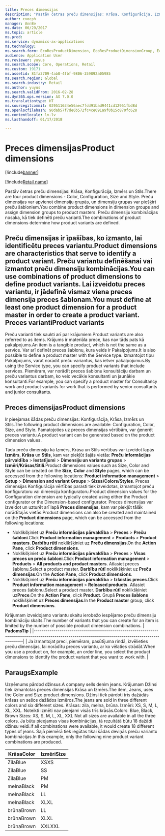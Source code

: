 ```yaml
---
title: Preces dimensijas
description: "Pastāv četras preču dimensijas: Krāsa, Konfigurācija, Izmērs un Stils. Preču dimensijas var apvienot dimensiju grupās, un dimensiju grupas var piešķirt preču šabloniem. Preču dimensiju kombinācijas nosaka, kā tiek definēti preču varianti."
author: cvocph
manager: AnnBe
ms.date: 06/20/2017
ms.topic: article
ms.prod: 
ms.service: dynamics-ax-applications
ms.technology: 
ms.search.form: EcoResProductDimension, EcoResProductDimensionGroup, EcoResProductMasterDimension, RetailEcoResColor, RetailEcoResSize, RetailEcoResStyle
audience: Application User
ms.reviewer: yuyus
ms.search.scope: Core, Operations, Retail
ms.custom: 19171
ms.assetid: 81fa3709-4ab8-4fbf-9806-359892a05985
ms.search.region: Global
ms.search.industry: Retail
ms.author: yuyus
ms.search.validFrom: 2016-02-28
ms.dyn365.ops.version: AX 7.0.0
ms.translationtype: HT
ms.sourcegitcommit: 029511634e56aec7fdd91bad9441cd12951fbd8d
ms.openlocfilehash: 90dab57f7de6b572fc4ce091a9f0b15c870fc628
ms.contentlocale: lv-lv
ms.lasthandoff: 01/17/2018

---
```


# <a name="product-dimensions"></a><span data-ttu-id="4ae84-105">Preces dimensijas</span><span class="sxs-lookup"><span data-stu-id="4ae84-105">Product dimensions</span></span>

[!include[banner](../includes/banner.md)]

[!include[Retail name](../includes/retail-name.md)]


<span data-ttu-id="4ae84-106">Pastāv četras preču dimensijas: Krāsa, Konfigurācija, Izmērs un Stils.</span><span class="sxs-lookup"><span data-stu-id="4ae84-106">There are four product dimensions -  Color, Configuration, Size and Style.</span></span> <span data-ttu-id="4ae84-107">Preču dimensijas var apvienot dimensiju grupās, un dimensiju grupas var piešķirt preču šabloniem.</span><span class="sxs-lookup"><span data-stu-id="4ae84-107">You combine product dimensions in dimension groups and assign dimension groups to product masters.</span></span> <span data-ttu-id="4ae84-108">Preču dimensiju kombinācijas nosaka, kā tiek definēti preču varianti.</span><span class="sxs-lookup"><span data-stu-id="4ae84-108">The combinations of product dimensions determine how product variants are defined.</span></span>

<span data-ttu-id="4ae84-109">Preču dimensijas ir īpašības, ko izmanto, lai identificētu preces variantu.</span><span class="sxs-lookup"><span data-stu-id="4ae84-109">Product dimensions are characteristics that serve to identify a product variant.</span></span> <span data-ttu-id="4ae84-110">Preču variantu definēšanai vai izmantot preču dimensiju kombinācijas.</span><span class="sxs-lookup"><span data-stu-id="4ae84-110">You can use combinations of product dimensions to define product variants.</span></span> <span data-ttu-id="4ae84-111">Lai izveidotu preces variantu, ir jādefinē vismaz viena preces dimensija preces šablonam.</span><span class="sxs-lookup"><span data-stu-id="4ae84-111">You must define at least one product dimension for a product master in order to create a product variant.</span></span>
<span data-ttu-id="4ae84-112">Preces varianti</span><span class="sxs-lookup"><span data-stu-id="4ae84-112">Product variants</span></span>
----------------

<span data-ttu-id="4ae84-113">Preču varianti tiek saukti arī par krājumiem.</span><span class="sxs-lookup"><span data-stu-id="4ae84-113">Product variants are also referred to as items.</span></span> <span data-ttu-id="4ae84-114">Krājums ir materiāla prece, kas nav tāds pats kā pakalpojums.</span><span class="sxs-lookup"><span data-stu-id="4ae84-114">An item is a tangible product, which is not the same as a service.</span></span> <span data-ttu-id="4ae84-115">Var arī definēt preces šablonu, kura veids ir Pakalpojums.</span><span class="sxs-lookup"><span data-stu-id="4ae84-115">It is also possible to define a product master with the Service type.</span></span> <span data-ttu-id="4ae84-116">Izmantojot tipu Pakalpojums, varat norādīt preču variantus, kas ietver pakalpojumus.</span><span class="sxs-lookup"><span data-stu-id="4ae84-116">By using the Service type, you can specify product variants that include services.</span></span> <span data-ttu-id="4ae84-117">Piemēram, var norādīt preces šablonu konsultāciju darbam un preču variantus darbam, ko veic vecākie konsultanti un jaunākie konsultanti.</span><span class="sxs-lookup"><span data-stu-id="4ae84-117">For example, you can specify a product master for Consultancy work and product variants for work that is performed by senior consultants and junior consultants.</span></span>

## <a name="product-dimensions"></a><span data-ttu-id="4ae84-118">Preces dimensijas</span><span class="sxs-lookup"><span data-stu-id="4ae84-118">Product dimensions</span></span>
<span data-ttu-id="4ae84-119">Ir pieejamas šādas preču dimensijas: Konfigurācija, Krāsa, Izmērs un Stils.</span><span class="sxs-lookup"><span data-stu-id="4ae84-119">The following product dimensions are available: Configuration, Color, Size, and Style.</span></span> <span data-ttu-id="4ae84-120">Pamatojoties uz preces dimensijas vērtībām, var ģenerēt preces variantu.</span><span class="sxs-lookup"><span data-stu-id="4ae84-120">A product variant can be generated based on the product dimension values.</span></span>

<span data-ttu-id="4ae84-121">Tādu preču dimensiju kā Izmērs, Krāsa un Stils vērtības var izveidot lapās **Izmērs**, **Krāsa** un **Stils**, kam var piekļūt šajās vietās: **Preču informācijas pārvaldība** &gt; **Iestatījumi** &gt; **Dimensiju un variantu grupas** &gt; **Izmēri/Krāsas/Stili**.</span><span class="sxs-lookup"><span data-stu-id="4ae84-121">Product dimensions values such as Size, Color and Style can be created on the **Size**, **Color** and **Style** pages, which can be accessed from the following locations: **Product information management** &gt; **Setup** &gt; **Dimension and variant Groups** &gt; **Sizes/Colors/Styles**.</span></span> <span data-ttu-id="4ae84-122">Preces dimensijas Konfigurācija vērtības parasti tiek izveidotas, izmantojot preču konfiguratoru vai dimensiju konfiguratoru.</span><span class="sxs-lookup"><span data-stu-id="4ae84-122">Product dimension values for the Configuration dimension are typically created using either the Product configurator or the Dimension-based configurator.</span></span> <span data-ttu-id="4ae84-123">Preces dimensijas var izveidot un uzturēt arī lapā **Preces dimensijas**, kam var piekļūt tālāk norādītajās vietās.</span><span class="sxs-lookup"><span data-stu-id="4ae84-123">Product dimensions can also be created and maintained on the **Product dimensions** page, which can be accessed from the following locations:</span></span>
-   <span data-ttu-id="4ae84-124">Noklikšķiniet uz **Preču informācijas pārvaldība** &gt; **Preces** &gt; **Preču šabloni**.</span><span class="sxs-lookup"><span data-stu-id="4ae84-124">Click **Product information management** &gt; **Products** &gt; **Product masters**.</span></span> <span data-ttu-id="4ae84-125">**Darbību rūtī** noklikšķiniet uz **Preču dimensijas**.</span><span class="sxs-lookup"><span data-stu-id="4ae84-125">On the **Action Pane**, click **Product dimensions**.</span></span>
-   <span data-ttu-id="4ae84-126">Noklikšķiniet uz **Preču informācijas pārvaldība** &gt; **Preces** &gt; **Visas preces un preču šabloni**.</span><span class="sxs-lookup"><span data-stu-id="4ae84-126">Click **Product information management** &gt; **Products** &gt; **All products and product masters**.</span></span> <span data-ttu-id="4ae84-127">Atlasiet preces šablonu.</span><span class="sxs-lookup"><span data-stu-id="4ae84-127">Select a product master.</span></span> <span data-ttu-id="4ae84-128">**Darbību rūtī** noklikšķiniet uz **Preču dimensijas**.</span><span class="sxs-lookup"><span data-stu-id="4ae84-128">On the **Action Pane**, click **Product dimensions**.</span></span>
-   <span data-ttu-id="4ae84-129">Noklikšķiniet uz **Preču informācijas pārvaldība** &gt; **Izlaistās preces**.</span><span class="sxs-lookup"><span data-stu-id="4ae84-129">Click **Product information management** &gt; **Released products**.</span></span> <span data-ttu-id="4ae84-130">Atlasiet preces šablonu.</span><span class="sxs-lookup"><span data-stu-id="4ae84-130">Select a product master.</span></span> <span data-ttu-id="4ae84-131">**Darbību rūtī** noklikšķiniet uz**Prece**.</span><span class="sxs-lookup"><span data-stu-id="4ae84-131">On the **Action Pane**, click **Product**.</span></span> <span data-ttu-id="4ae84-132">Grupā **Preces šablons** noklikšķiniet uz **Preces dimensijas**.</span><span class="sxs-lookup"><span data-stu-id="4ae84-132">In the **Product master** group, click **Product dimensions**.</span></span>

<span data-ttu-id="4ae84-133">Krājumam izveidojamo variantu skaitu ierobežo iespējamo preču dimensiju kombināciju skaits.</span><span class="sxs-lookup"><span data-stu-id="4ae84-133">The number of variants that you can create for an item is limited by the number of possible product dimension combinations.</span></span>
| <span data-ttu-id="4ae84-134">**Padoms**</span><span class="sxs-lookup"><span data-stu-id="4ae84-134">**Tip**</span></span>                                                                                                                                              |
|------------------------------------------------------------------------------------------------------------------------------------------------------|
| <span data-ttu-id="4ae84-135">Ja izmantojat preci, piemēram, pasūtījuma rindā, izvēlieties preču dimensijas, lai norādītu preces variantu, ar ko vēlaties strādāt.</span><span class="sxs-lookup"><span data-stu-id="4ae84-135">When you use a product on, for example, an order line, you select the product dimensions to identify the product variant that you want to work with.</span></span> |

## <a name="example"></a><span data-ttu-id="4ae84-136">Paraugs</span><span class="sxs-lookup"><span data-stu-id="4ae84-136">Example</span></span>
<span data-ttu-id="4ae84-137">Uzņēmums pārdod džinsus.</span><span class="sxs-lookup"><span data-stu-id="4ae84-137">A company sells denim jeans.</span></span> <span data-ttu-id="4ae84-138">Krājumam Džinsi tiek izmantotas preces dimensijas Krāsa un Izmērs.</span><span class="sxs-lookup"><span data-stu-id="4ae84-138">The item, Jeans, uses the Color and Size product dimensions.</span></span> <span data-ttu-id="4ae84-139">Džinsi tiek pārdoti trīs dažādās krāsas un sešos dažādos izmēros.</span><span class="sxs-lookup"><span data-stu-id="4ae84-139">The jeans are sold in three different colors and six different sizes.</span></span> <span data-ttu-id="4ae84-140">Krāsas: zila, melna, brūna. Izmēri: XS, S, M, L, XL, XXL. Noteikti izmēti nav pieejami visās trīs krāsās.</span><span class="sxs-lookup"><span data-stu-id="4ae84-140">Colors: Blue, Black, Brown Sizes: XS, S, M, L, XL, XXL Not all sizes are available in all the three colors.</span></span> <span data-ttu-id="4ae84-141">Ja būtu pieejamas visas kombinācijas, tā rezultātā būtu 18 dažādi džinsu veidi.</span><span class="sxs-lookup"><span data-stu-id="4ae84-141">If all combinations were available, it would create 18 different types of jeans.</span></span> <span data-ttu-id="4ae84-142">Šajā piemērā tiek iegūtas tikai šādas deviņās preču variantu kombinācijas.</span><span class="sxs-lookup"><span data-stu-id="4ae84-142">In this example, only the following nine product variant combinations are produced.</span></span>

| <span data-ttu-id="4ae84-143">Krāsa</span><span class="sxs-lookup"><span data-stu-id="4ae84-143">Color</span></span> | <span data-ttu-id="4ae84-144">Izmēri</span><span class="sxs-lookup"><span data-stu-id="4ae84-144">Size</span></span> |
|-------|------|
| <span data-ttu-id="4ae84-145">Zila</span><span class="sxs-lookup"><span data-stu-id="4ae84-145">Blue</span></span>  | <span data-ttu-id="4ae84-146">XS</span><span class="sxs-lookup"><span data-stu-id="4ae84-146">XS</span></span>   |
| <span data-ttu-id="4ae84-147">Zila</span><span class="sxs-lookup"><span data-stu-id="4ae84-147">Blue</span></span>  | <span data-ttu-id="4ae84-148">S</span><span class="sxs-lookup"><span data-stu-id="4ae84-148">S</span></span>    |
| <span data-ttu-id="4ae84-149">Zila</span><span class="sxs-lookup"><span data-stu-id="4ae84-149">Blue</span></span>  | <span data-ttu-id="4ae84-150">P</span><span class="sxs-lookup"><span data-stu-id="4ae84-150">M</span></span>    |
| <span data-ttu-id="4ae84-151">melna</span><span class="sxs-lookup"><span data-stu-id="4ae84-151">Black</span></span> | <span data-ttu-id="4ae84-152">P</span><span class="sxs-lookup"><span data-stu-id="4ae84-152">M</span></span>    |
| <span data-ttu-id="4ae84-153">melna</span><span class="sxs-lookup"><span data-stu-id="4ae84-153">Black</span></span> | <span data-ttu-id="4ae84-154">L</span><span class="sxs-lookup"><span data-stu-id="4ae84-154">L</span></span>    |
| <span data-ttu-id="4ae84-155">melna</span><span class="sxs-lookup"><span data-stu-id="4ae84-155">Black</span></span> | <span data-ttu-id="4ae84-156">XL</span><span class="sxs-lookup"><span data-stu-id="4ae84-156">XL</span></span>   |
| <span data-ttu-id="4ae84-157">brūna</span><span class="sxs-lookup"><span data-stu-id="4ae84-157">Brown</span></span> | <span data-ttu-id="4ae84-158">L</span><span class="sxs-lookup"><span data-stu-id="4ae84-158">L</span></span>    |
| <span data-ttu-id="4ae84-159">brūna</span><span class="sxs-lookup"><span data-stu-id="4ae84-159">Brown</span></span> | <span data-ttu-id="4ae84-160">XL</span><span class="sxs-lookup"><span data-stu-id="4ae84-160">XL</span></span>   |
| <span data-ttu-id="4ae84-161">brūna</span><span class="sxs-lookup"><span data-stu-id="4ae84-161">Brown</span></span> | <span data-ttu-id="4ae84-162">XXL</span><span class="sxs-lookup"><span data-stu-id="4ae84-162">XXL</span></span>  |






